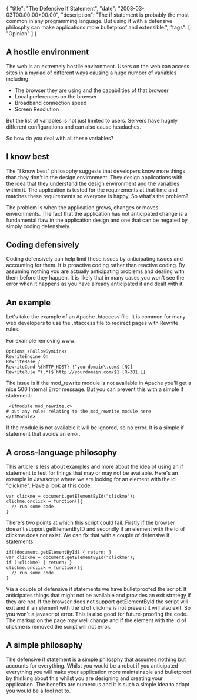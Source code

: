{
  "title": "The Defensive If Statement",
  "date": "2008-03-03T00:00:00+00:00",
  "description": "The if statement is probably the most common in any programming language. But using it with a defensive philosphy can make applications more bulletproof and extensible.",
  "tags": [
    "Opinion"
  ]
}

## A hostile environment

The web is an extremely hostile environment. Users on the web can access sites in a myriad of different ways causing a huge number of variables including:

*   The browser they are using and the capabilities of that browser
*   Local preferences on the browser 
*   Broadband connection speed
*   Screen Resolution

But the list of variables is not just limited to users. Servers have hugely different configurations and can also cause headaches.

So how do you deal with all these variables?

## I know best

The "I know best" philosophy suggests that developers know more things than they don't in the design environment. They design applications with the idea that they understand the design environment and the variables within it. The application is tested for the requirements at that time and matches these requirements so everyone is happy. So what's the problem?

The problem is when the application grows, changes or moves environments. The fact that the application has not anticipated change is a fundamental flaw in the application design and one that can be negated by simply coding defensively. 

## Coding defensively

Coding defensively can help limit these issues by anticipating issues and accounting for them. It is proactive coding rather than reactive coding. By assuming nothing you are actually anticipating problems and dealing with them before they happen. It is likely that in many cases you won't see the error when it happens as you have already anticipated it and dealt with it. 

## An example

Let's take the example of an Apache .htaccess file. It is common for many web developers to use the .htaccess file to redirect pages with Rewrite rules.

For example removing www: 

    Options +FollowSymLinks
    RewriteEngine On
    RewriteBase /
    RewriteCond %{HTTP_HOST} !^yourdomain\.com$ [NC]
    RewriteRule ^(.*)$ http://yourdomain.com/$1 [R=301,L]

The issue is if the mod_rewrite module is not available in Apache you'll get a nice 500 Internal Error message. But you can prevent this with a simple if statement: 

     <IfModule mod_rewrite.c>
    # put any rules relating to the mod_rewrite module here 
    </IfModule>

If the module is not available it will be ignored, so no error. It is a simple if statement that avoids an error. 

## A cross-language philosophy

This article is less about examples and more about the idea of using an if statement to test for things that may or may not be available. Here's an example in Javascript where we are looking for an element with the id "clickme". Have a look at this code: 

    var clickme = document.getElementById("clickme");
    clickme.onclick = function(){
      // run some code
    } 

There's two points at which this script could fail. Firstly if the browser doesn't support getElementByID and secondly if an element with the id of clickme does not exist. We can fix that with a couple of defensive if statements: 

    if(!document.getElementById) { return; }
    var clickme = document.getElementById("clickme");
    if (!clickme) { return; }
    clickme.onclick = function(){
      // run some code
    }

Via a couple of defensive if statements we have bulletproofed the script. It anticipates things that might not be available and provides an exit strategy if they are not. If the browser does not support getElementById the script will exit and if an element with the id of clickme is not present it will also exit. So you won't a javascript error. This is also good for future-proofing the code. The markup on the page may well change and if the element with the id of clickme is removed the script will not error. 

## A simple philosophy

The defensive if statement is a simple philosphy that assumes nothing but accounts for everything. Whilst you would be a robot if you anticipated everything you will make your application more maintainable and bulletproof by thinking about this whilst you are designing and creating your application. The benefits are numerous and it is such a simple idea to adapt you would be a fool not to.
